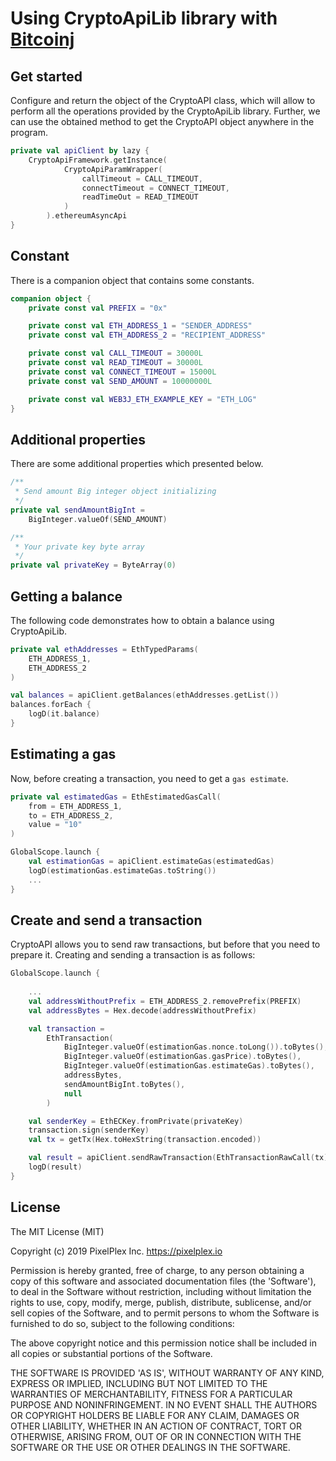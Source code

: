 # Using CryptoApiLib library with [Bitcoinj](https://bitcoinj.github.io)

## Get started
Сonfigure and return the object of the CryptoAPI class, which will allow to perform all the operations provided by the CryptoApiLib library.
Further, we can use the obtained method to get the CryptoAPI object anywhere in the program.
```kotlin
private val apiClient by lazy {
    CryptoApiFramework.getInstance(
            CryptoApiParamWrapper(
                callTimeout = CALL_TIMEOUT,
                connectTimeout = CONNECT_TIMEOUT,
                readTimeOut = READ_TIMEOUT
            )
        ).ethereumAsyncApi
}
```

## Constant
There is a companion object that contains some constants.
```kotlin
companion object {
    private const val PREFIX = "0x"

    private const val ETH_ADDRESS_1 = "SENDER_ADDRESS"
    private const val ETH_ADDRESS_2 = "RECIPIENT_ADDRESS"

    private const val CALL_TIMEOUT = 30000L
    private const val READ_TIMEOUT = 30000L
    private const val CONNECT_TIMEOUT = 15000L
    private const val SEND_AMOUNT = 10000000L

    private const val WEB3J_ETH_EXAMPLE_KEY = "ETH_LOG"
}
```

## Additional properties
There are some additional properties which presented below.
```kotlin
/**
 * Send amount Big integer object initializing
 */
private val sendAmountBigInt =
    BigInteger.valueOf(SEND_AMOUNT)

/**
 * Your private key byte array
 */
private val privateKey = ByteArray(0)
```

## Getting a balance
The following code demonstrates how to obtain a balance using CryptoApiLib.
```kotlin
private val ethAddresses = EthTypedParams(
    ETH_ADDRESS_1,
    ETH_ADDRESS_2
)

val balances = apiClient.getBalances(ethAddresses.getList())
balances.forEach {
    logD(it.balance)
}
```

## Estimating a gas
Now, before creating a transaction, you need to get a `gas estimate`.
```kotlin
private val estimatedGas = EthEstimatedGasCall(
    from = ETH_ADDRESS_1,
    to = ETH_ADDRESS_2,
    value = "10"
)

GlobalScope.launch {
    val estimationGas = apiClient.estimateGas(estimatedGas)
    logD(estimationGas.estimateGas.toString())
    ...
}
```

## Create and send a transaction
CryptoAPI allows you to send raw transactions, but before that you need to prepare it.
Creating and sending a transaction is as follows:
```kotlin
GlobalScope.launch {
    
    ...
    val addressWithoutPrefix = ETH_ADDRESS_2.removePrefix(PREFIX)
    val addressBytes = Hex.decode(addressWithoutPrefix)

    val transaction =
        EthTransaction(
            BigInteger.valueOf(estimationGas.nonce.toLong()).toBytes(),
            BigInteger.valueOf(estimationGas.gasPrice).toBytes(),
            BigInteger.valueOf(estimationGas.estimateGas).toBytes(),
            addressBytes,
            sendAmountBigInt.toBytes(),
            null
        )

    val senderKey = EthECKey.fromPrivate(privateKey)
    transaction.sign(senderKey)
    val tx = getTx(Hex.toHexString(transaction.encoded))

    val result = apiClient.sendRawTransaction(EthTransactionRawCall(tx))
    logD(result)
}
```

## License

The MIT License (MIT)

Copyright (c) 2019 PixelPlex Inc. <https://pixelplex.io>

Permission is hereby granted, free of charge, to any person obtaining
a copy of this software and associated documentation files (the
'Software'), to deal in the Software without restriction, including
without limitation the rights to use, copy, modify, merge, publish,
distribute, sublicense, and/or sell copies of the Software, and to
permit persons to whom the Software is furnished to do so, subject to
the following conditions:

The above copyright notice and this permission notice shall be
included in all copies or substantial portions of the Software.

THE SOFTWARE IS PROVIDED 'AS IS', WITHOUT WARRANTY OF ANY KIND,
EXPRESS OR IMPLIED, INCLUDING BUT NOT LIMITED TO THE WARRANTIES OF
MERCHANTABILITY, FITNESS FOR A PARTICULAR PURPOSE AND NONINFRINGEMENT.
IN NO EVENT SHALL THE AUTHORS OR COPYRIGHT HOLDERS BE LIABLE FOR ANY
CLAIM, DAMAGES OR OTHER LIABILITY, WHETHER IN AN ACTION OF CONTRACT,
TORT OR OTHERWISE, ARISING FROM, OUT OF OR IN CONNECTION WITH THE
SOFTWARE OR THE USE OR OTHER DEALINGS IN THE SOFTWARE.